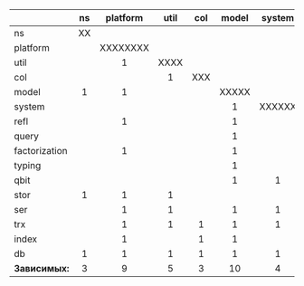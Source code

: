 |                 | ns | platform | util | col | model | system | refl | query | factorization | typ | qbit | stor | ser | trx | index | db | **Зависимостей** |
| --------------- |:--:|:--------:|:----:|:---:|:-----:|:------:|:----:|:-----:|:-------------:|:---:|:----:|:----:|:---:|:---:|:-----:|:--:|:----------------:|
| ns              | XX |          |      |     |       |        |      |       |               |     |      |      |     |     |       |    |         0        |
| platform        |    | XXXXXXXX |      |     |       |        |      |       |               |     |      |      |     |     |       |    |         0        |
| util            |    |    1     | XXXX |     |       |        |      |       |               |     |      |      |     |     |       |    |         1        |
| col             |    |          |  1   | XXX |       |        |      |       |               |     |      |      |     |     |       |    |         1        |
| model           | 1  |    1     |      |     | XXXXX |        |      |       |               |     |      |      |     |     |       |    |         2        |
| system          |    |          |      |     |  1    | XXXXXX |      |       |               |     |      |      |     |     |       |    |         1        |
| refl            |    |    1     |      |     |  1    |        | XXXX |       |               |     |      |      |     |     |       |    |         2        |
| query           |    |          |      |     |  1    |        |  1   | XXXXX |               |     |      |      |     |     |       |    |         2        |
| factorization   |    |    1     |      |     |  1    |        |      |       | XXXXXXXXXXXXX |     |      |      |     |     |       |    |         2        |
| typing          |    |          |      |     |  1    |        |      |       |      1        | XXX |      |      |     |     |       |    |         2        |
| qbit            |    |          |      |     |  1    |   1    |      |       |      1        |     | XXXX |      |     |     |       |    |         3        |
| stor            | 1  |    1     |  1   |     |       |        |      |       |               |     |      | XXXX |     |     |       |    |         3        |
| ser             |    |    1     |  1   |     |  1    |   1    |      |       |               |     |      |      | XXX |     |       |    |         4        |
| trx             |    |    1     |  1   |  1  |  1    |   1    |      |   1   |      1        |     |      |      |  1  | XXX |       |    |         8        |
| index           |    |    1     |      |  1  |  1    |        |      |   1   |      1        |  1  |   1  |      |  1  |     | XXXXX |    |         8        |
| db              | 1  |    1     |  1   |  1  |  1    |   1    |      |       |      1        |     |   1  |   1  |  1  |  1  |   1   | XX |         12       |
| **Зависимых:**  | 3  |    9     |  5   |  3  |  10   |   4    |  1   |   2   |      5        |  1  |   2  |   1  |  3  |  1  |   1   |  0 |                  |
